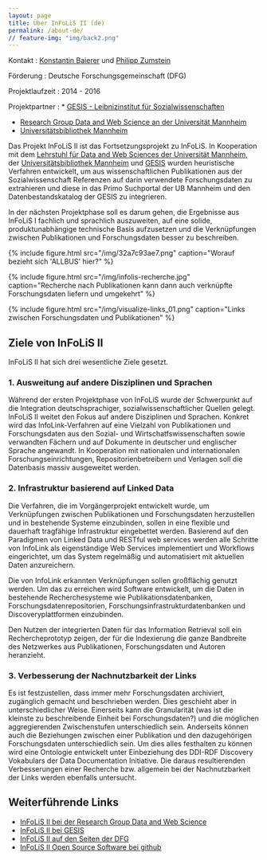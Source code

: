 ```yaml
---
layout: page
title: Über InFoLiS II (de)
permalink: /about-de/
// feature-img: "img/back2.png"
---
```


Kontakt
: [Konstantin Baierer](mailto:konstantin.baierer@bib.uni-mannheim.de) und [Philipp Zumstein](mailto:philipp.zumstein@bib.uni-mannheim.de)

Förderung
: Deutsche Forschungsgemeinschaft (DFG)

Projektlaufzeit
: 2014 - 2016

Projektpartner
: * [GESIS - Leibnizinstitut für Sozialwissenschaften](http://www.gesis.org/)
  * [Research Group Data and Web Science an der Universität Mannheim](http://dws.informatik.uni-mannheim.de/)
  * [Universitätsbibliothek Mannheim](http://www.ub.uni-mannheim.de)

Das Projekt InFoLiS II ist das Fortsetzungsprojekt zu InFoLiS. In Kooperation mit dem
[Lehrstuhl für Data and Web Sciences der Universität
Mannheim](http://dws.informatik.uni-mannheim.de/en/projects/current-projects/), der [Universitätsbibliothek Mannheim](https://www.bib.uni-mannheim.de/) 
und 
[GESIS](http://www.gesis.org/forschung/drittmittelprojekte/projektuebersicht-drittmittel/InFoLiS-ii/)
wurden heuristische Verfahren entwickelt, um aus wissenschaftlichen
Publikationen aus der Sozialwissenschaft Referenzen auf darin verwendete
Forschungsdaten zu extrahieren und diese in das Primo Suchportal der UB
Mannheim und den Datenbestandskatalog der GESIS zu integrieren.

In der nächsten Projektphase soll es darum gehen, die Ergebnisse aus InFoLiS I
fachlich und sprachlich auszuweiten, auf eine solide, produktunabhängige
technische Basis aufzusetzen und die Verknüpfungen zwischen Publikationen und
Forschungsdaten besser zu beschreiben.

{% include figure.html src="/img/32a7c93ae7.png" caption="Worauf bezieht sich 'ALLBUS' hier?" %}

{% include figure.html src="/img/infolis-recherche.jpg" caption="Recherche nach Publikationen kann dann auch verknüpfte Forschungsdaten liefern und umgekehrt" %}

{% include figure.html src="/img/visualize-links_01.png" caption="Links zwischen Forschungsdaten und Publikationen" %}

## Ziele von InFoLiS II

InFoLiS II hat sich drei wesentliche Ziele gesetzt.

### 1. Ausweitung auf andere Disziplinen und Sprachen

Während der ersten Projektphase von InFoLiS wurde der Schwerpunkt auf die
Integration deutschsprachiger, sozialwissenschaftlicher Quellen gelegt. InFoLiS
II weitet den Fokus auf andere Disziplinen und Sprachen. Konkret wird das
InfoLink-Verfahren auf eine Vielzahl von Publikationen und Forschungsdaten aus
den Sozial- und Wirtschatfswissenschaften sowie verwandten Fächern und auf
Dokumente in deutscher und englischer Sprache angewandt. In Kooperation mit
nationalen und internationalen Forschungseinrichtungen, Repositorienbetreibern
und Verlagen soll die Datenbasis massiv ausgeweitet werden.

### 2. Infrastruktur basierend auf Linked Data

Die Verfahren, die im Vorgängerprojekt entwickelt wurde, um Verknüpfungen
zwischen Publikationen und Forschungsdaten herzustellen und in bestehende
Systeme einzubinden, sollen in eine flexible und dauerhaft tragfähige
Infrastruktur eingebettet werden. Basierend auf den Paradigmen von Linked Data
und RESTful web services werden alle Schritte von InfoLink als eigenständige
Web Services implementiert und Workflows eingerichtet, um das System regelmäßig
und automatisiert mit aktuellen Daten anzureichern.

Die von InfoLink erkannten Verknüpfungen sollen großflächig genutzt werden. Um
das zu erreichen wird Software entwickelt, um die Daten in bestehende
Recherchesysteme wie Publikationsdatenbanken, Forschungsdatenrepositorien,
Forschungsinfrastrukturdatenbanken und Discoveryplattformen einzubinden.

Den Nutzen der integrierten Daten für das Information Retrieval soll ein
Rechercheprototyp zeigen, der für die Indexierung die ganze Bandbreite des
Netzwerkes aus Publikationen, Forschungsdaten und Autoren heranzieht.

### 3. Verbesserung der Nachnutzbarkeit der Links

Es ist festzustellen, dass immer mehr Forschungsdaten archiviert, zugänglich
gemacht und beschrieben werden. Dies geschieht aber in unterschiedlicher Weise.
Einerseits kann die Granularität (was ist die kleinste zu beschreibende Einheit
bei Forschungsdaten?) und die möglichen aggregierenden Zwischenstufen
unterschiedlich sein. Anderseits können auch die Beziehungen zwischen einer
Publikation und den dazugehörigen Forschungsdaten unterschiedlich sein. Um dies
alles festhalten zu können wird eine Ontologie entwickelt unter Einbeziehung
des DDI-RDF Discovery Vokabulars der Data Documentation Initiative. Die daraus
resultierenden Verbesserungen einer Recherche bzw. allgemein bei der
Nachnutzbarkeit der Links werden ebenfalls untersucht.

## Weiterführende Links

* [InFoLiS II bei der Research Group Data and Web Science](http://dws.informatik.uni-mannheim.de/en/projects/current-projects/)
* [InFoLiS II bei GESIS](http://www.gesis.org/forschung/drittmittelprojekte/projektuebersicht-drittmittel/InFoLiS-ii/)
* [InFoLiS II auf den Seiten der DFG](http://gepris.dfg.de/gepris/projekt/189200501)
* [InFoLiS II Open Source Software bei github](http://github.com/infolis)
